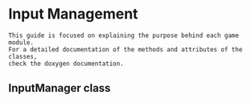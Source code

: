 # Input Management

```
This guide is focused on explaining the purpose behind each game module. 
For a detailed documentation of the methods and attributes of the classes, 
check the doxygen documentation.  
```

## InputManager class

